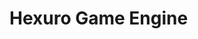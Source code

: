 # Hexuro Game Engine
<picture>
    <source media="(prefers-color-scheme: light)" srcset="./Logo_black.svg">
	<source media="(prefers-color-scheme: dark)"  srcset="./Logo_white.svg">
</picture>